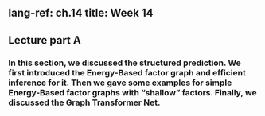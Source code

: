 lang-ref: ch.14
title: Week 14
---
## Lecture part A
### In this section, we discussed the structured prediction. We first introduced the Energy-Based factor graph and efficient inference for it. Then we gave some examples for simple Energy-Based factor graphs with “shallow” factors. Finally, we discussed the Graph Transformer Net. 
